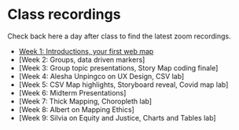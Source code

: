 # Class recordings

Check back here a day after class to find the latest zoom recordings.

- [Week 1: Introductions, your first web map](https://ucla.zoom.us/rec/share/SnMxBfCy2ESb8COMpGl85kBzAD8-W-oF2f-SPXoRsaHdSnDCdpSsozUH6nb7f4Wq.useE-Lf540U22g_T?startTime=1648501817000 (Passcode: Mapping#1))
- [Week 2: Groups, data driven markers]
- [Week 3: Group topic presentations, Story Map coding finale]
- [Week 4: Alesha Unpingco on UX Design, CSV lab]
- [Week 5: CSV Map highlights, Storyboard reveal, Covid map lab]
- [Week 6: Midterm Presentations]
- [Week 7: Thick Mapping, Choropleth lab]
- [Week 8: Albert on Mapping Ethics]
- [Week 9: Silvia on Equity and Justice, Charts and Tables lab]
